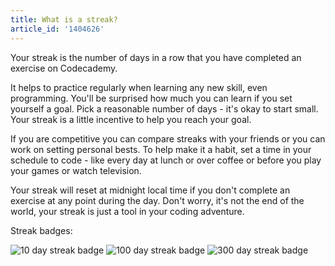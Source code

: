 ```yaml
---
title: What is a streak?
article_id: '1404626'
---
```


Your streak is the number of days in a row that you have completed an exercise on Codecademy.

It helps to practice regularly when learning any new skill, even programming. You'll be surprised how much you can learn if you set yourself a goal. Pick a reasonable number of days - it's okay to start small. Your streak is a little incentive to help you reach your goal.

If you are competitive you can compare streaks with your friends or you can work on setting personal bests. To help make it a habit, set a time in your schedule to code - like every day at lunch or over coffee or before you play your games or watch television.

Your streak will reset at midnight local time if you don't complete an exercise at any point during the day. Don't worry, it's not the end of the world, your streak is just a tool in your coding adventure.

Streak badges: 

![10 day streak badge](https://raw.github.com/RyzacInc/help.codecademy.com/master/published/_assets/_img/what-is-a-streak-01.png)
![100 day streak badge](https://raw.github.com/RyzacInc/help.codecademy.com/master/published/_assets/_img/what-is-a-streak-02.png)
![300 day streak badge](https://raw.github.com/RyzacInc/help.codecademy.com/master/published/_assets/_img/what-is-a-streak-03.png)